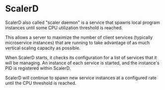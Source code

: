 # ScalerD
ScalerD also called "scaler daemon" is a service that spawns local program instances until some CPU utilization threshold is reached.

This allows a server to maximize the number of client services (typically microservice instances) that are running to take advantage of as much vertical scaling capacity as possible.

When ScalerD starts, it checks its configuration for a list of services that it will be managing.
An instance of each service is started, and the instance's PID is registered within ScalerD.

ScalerD will continue to spawn new service instances at a configured rate until the CPU threshold is reached.